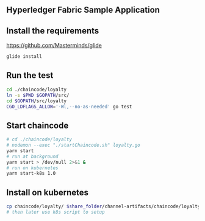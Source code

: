 ## Hyperledger Fabric Sample Application

## **Install the requirements**

https://github.com/Masterminds/glide

```sh
glide install
```

## **Run the test**

```sh
cd ./chaincode/loyalty
ln -s $PWD $GOPATH/src/
cd $GOPATH/src/loyalty
CGO_LDFLAGS_ALLOW='-Wl,--no-as-needed' go test
```

## **Start chaincode**

```sh
# cd ./chaincode/loyalty
# nodemon --exec "./startChaincode.sh" loyalty.go
yarn start
# run at background
yarn start > /dev/null 2>&1 &
# run on kubernetes
yarn start-k8s 1.0
```

## **Install on kubernetes**

```sh
cp chaincode/loyalty/ $share_folder/channel-artifacts/chaincode/loyalty
# then later use k8s script to setup
```
